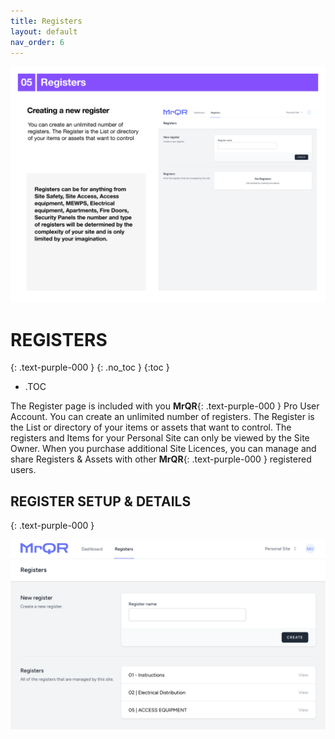 ```yaml
---
title: Registers
layout: default
nav_order: 6
---
```

![The Basics](/assets/images/MrQR%20-%20The%20Basics_Page_09.png "the basics")
<html>
<head>
<style>
.button {
  padding: 5px 12px;
  text-align: center;
  text-decoration: none;
  display: inline-block;
  font-size: 12px;
  margin: 4px 2px;
  cursor: pointer; }
.button1 {background-color: #555555;} /* Black */
.button2 {background-color: white;}
.button1 {color: white;}
.button2 {color: black;}
.button1 {border: none;}
.button2 {border: 1px solid grey}
.button1 {border-radius: 5px;}
.button2 {border-radius: 5px;}
  
</style>
</head>
</html>

# **REGISTERS**
{: .text-purple-000 }
{: .no_toc }
{:toc }
- .TOC

The Register page is included with you **MrQR**{: .text-purple-000 } Pro User Account. You can create an unlimited number of registers. The Register is the List or directory of your items or assets that want to control. The registers and Items for your Personal Site can only be viewed by the Site Owner. When you purchase additional Site Licences, you can manage and share Registers & Assets with other **MrQR**{: .text-purple-000 } registered users.

## REGISTER SETUP & DETAILS
{: .text-purple-000 }


![Registers](/assets/images/MrQR_Register_Main.png "Main Page")

